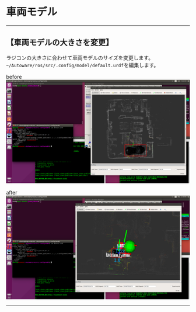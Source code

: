 # 車両モデル
<hr>

## 【車両モデルの大きさを変更】
ラジコンの大きさに合わせて車両モデルのサイズを変更します。<br>
`~/Autoware/ros/src/.config/model/default.urdf`を編集します。<br>

before<br>
![](./img/car_model1.png)<br>

after<br>
![](./img/car_model2.png)<br>

<hr>
